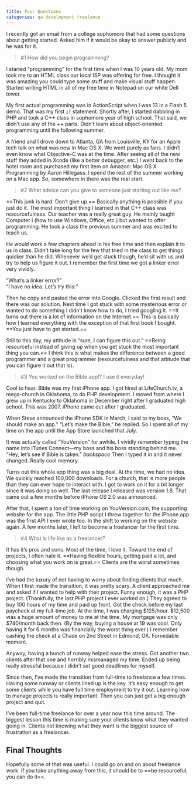 ```yaml
---
title: Four Questions
categories: qa development freelance
---
```


I recently got an email from a college sophomore that had some questions about getting started. Asked him if it would be okay to answer publicly and he was for it.

> #1 How did you begin programming?

I started “programming” for the first time when I was 10 years old. My mom took me to an HTML class our local ISP was offering for free. I thought it was amazing you could type some stuff and make visual stuff happen. Started writing HTML in all of my free time in Notepad on our white Dell tower.

My first actual programming was in ActionScript when I was 13 in a Flash 5 demo. That was my first `if` statement. Shortly after, I started dabbling in PHP and took a C++ class in sophomore year of high school. That said, we didn’t use any of the ++ parts. Didn’t learn about object-oriented programming until the following summer.

A friend and I drove down to Atlanta, GA from Louisville, KY for an Apple tech talk on what was new in Mac OS X. We went purely as fans. I didn’t even know what Objective-C was at the time. After seeing all of the new stuff they added in Xcode (like a better debugger, etc.) I went back to the hotel room and purchased my first item on Amazon: Mac OS X Programming by Aaron Hillegass. I spend the rest of the summer working on a Mac app. So, somewhere in there was the real start.

> #2 What advice can you give to someone just starting out like me?

==This junk is hard. Don’t give up.== Basically anything is possible if you just do it. The most important thing I learned in that C++ class was resourcefulness. Our teacher was a really great guy. He mainly taught Computer I (how to use Windows, Office, etc.) but wanted to offer programming. He took a class the previous summer and was excited to teach us.

He would work a few chapters ahead in his free time and then explain it to us in class. Didn’t take long for the few that tried in the class to get things quicker than he did. Whenever we’d get stuck though, he’d sit with us and try to help us figure it out. I remember the first time we got a linker error very vividly.

“What’s a linker error?”<br>
“I have no idea. Let’s try this:”

Then he copy and pasted the error into Google. Clicked the first result and there was our solution. Next time I got stuck with some mysterious error or wanted to do something I didn’t know how to do, I tried googling it. ==It turns out there is a lot of information on the Internet.== This is basically how I learned everything with the exception of that first book I bought. ==You just have to get started.==

Still to this day, my attitude is “sure, I can figure this out.” ==Being resourceful instead of giving up when you get stuck the most important thing you can.== I think this is what makes the difference between a good programmer and a great programmer (resourcefulness and that attitude that you can figure it out that is).

> #3 You worked on the Bible app!? I use it everyday!

Cool to hear. Bible was my first iPhone app. I got hired at LifeChurch.tv, a mega-church in Oklahoma, to do PHP development. I moved from where I grew up in Kentucky to Oklahoma in December right after I graduated high school. This was 2007. iPhone came out after I graduated.

When Steve announced the iPhone SDK in March, I said to my boss, “We should make an app.” “Let’s make the Bible,” he replied. So I spent all of my time on the app until the App Store launched that July.

It was actually called “YouVersion” for awhile. I vividly remember typing the name into iTunes Connect—my boss and his boss standing behind me. “Hey, let’s see if Bible is taken.” *backspace* Then I typed it in and it never changed. Really cool memory.

Turns out this whole app thing was a big deal. At the time, we had no idea. We quickly reached 100,000 downloads. For a church, that is more people than they can ever hope to interact with. I got to work on it for a bit longer since it was doing so well. The last release I released was version 1.8. That came out a few months before iPhone OS 2.0 was announced.

After that, I spent a ton of time working on YouVersion.com, the supporting website for the app. The little PHP script I threw together for the iPhone app was the first API I ever wrote too. In the shift to working on the website again. A few months later, I left to become a freelancer for the first time.

> #4 What is life like as a freelancer?

It has it’s pros and cons. Most of the time, I love it. Toward the end of projects, I often hate it. ==Having flexible hours, getting paid a lot, and choosing what you work on is great.== Clients are the worst sometimes though.

I’ve had the luxury of not having to worry about finding clients that much. When I first made the transition, it was pretty scary. A client approached me and asked if I wanted to help with their project. Funny enough, it was a PHP project. (Thankfully, the last PHP project I ever worked on.) They agreed to buy 100 hours of my time and paid up front. Got the check before my last paycheck at my full-time job. At the time, I was charging $125/hour. $12,500 was a huge amount of money to me at the time. My mortgage was only $740/month back then. (By the way, buying a house at 19 was cool. Only having it for 6 months was financially the worst thing ever.) I remember cashing the check at a Chase on 2nd Street in Edmond, OK. Formidable moment.

Anyway, having a bunch of runway helped ease the stress. Got another two clients after that one and horribly mismanaged my time. Ended up being really stressful because I didn’t set good deadlines for myself.

Since then, I’ve made the transition from full-time to freelance a few times. Having some runway or clients lined up is the key. It’s easy enough to get some clients while you have full time employment to try it out. Learning how to manage projects is really important. Then you can just get a big enough project and quit.

I’ve been full-time freelance for over a year now this time around. The biggest lesson this time is making sure your clients know what they wanted going in. Clients not knowing what they want is the biggest source of frustration as a freelancer.

## Final Thoughts

Hopefully some of that was useful. I could go on and on about freelance work. If you take anything away from this, it should be to ==be resourceful, you can do it==.
